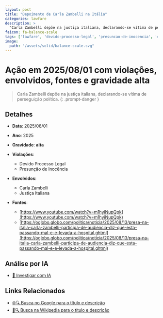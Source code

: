 ```yaml
---
layout: post
title: "Depoimento de Carla Zambelli na Itália"
categories: lawfare
description: > 
  "Carla Zambelli depõe na justiça italiana, declarando-se vítima de perseguição política."
faicon: fa-balance-scale
tags: ['lawfare', 'devido-processo-legal', 'presuncao-de-inocencia', 'carla-zambelli', 'justica-italiana', 'gravidade-alta', 'depoimento', 'perseguicao-politica', 'zambelli']
image:
  path: "/assets/solid/balance-scale.svg"
---
```


# Ação em 2025/08/01 com violações, envolvidos, fontes e gravidade alta

> Carla Zambelli depõe na justiça italiana, declarando-se vítima de perseguição política.
{: .prompt-danger }

## Detalhes
- **Data**: 2025/08/01
- **Ano**: 2025
- **Gravidade**: **alta** <i class="fas fa-balance-scale"></i>

- **Violações**:
  - Devido Processo Legal
  - Presunção de Inocência
- **Envolvidos**:
  - Carla Zambelli
  - Justiça Italiana
- **Fontes**:
  - [https://www.youtube.com/watch?v=m1hyiNupQpk](https://www.youtube.com/watch?v=m1hyiNupQpk)
  - [https://oglobo.globo.com/politica/noticia/2025/08/13/presa-na-italia-carla-zambelli-participa-de-audiencia-diz-que-esta-passando-mal-e-e-levada-a-hospital.ghtml](https://oglobo.globo.com/politica/noticia/2025/08/13/presa-na-italia-carla-zambelli-participa-de-audiencia-diz-que-esta-passando-mal-e-e-levada-a-hospital.ghtml)

## Análise por IA
- [🤖 Investigar com IA](https://www.perplexity.ai/search?q=%20Depoimento%20de%20Carla%20Zambelli%20na%20It%C3%A1lia%20Carla%20Zambelli%20dep%C3%B5e%20na%20justi%C3%A7a%20italiana%2C%20declarando-se%20v%C3%ADtima%20de%20persegui%C3%A7%C3%A3o%20pol%C3%ADtica.%20Devido%20Processo%20Legal%20Presun%C3%A7%C3%A3o%20de%20Inoc%C3%AAncia%202025%20gravidade%20alta)

## Links Relacionados
- [🌐🔍 Busca no Google para o título e descrição](https://www.google.com/search?q=%20Depoimento%20de%20Carla%20Zambelli%20na%20It%C3%A1lia%20Carla%20Zambelli%20dep%C3%B5e%20na%20justi%C3%A7a%20italiana%2C%20declarando-se%20v%C3%ADtima%20de%20persegui%C3%A7%C3%A3o%20pol%C3%ADtica.%20Devido%20Processo%20Legal%20Presun%C3%A7%C3%A3o%20de%20Inoc%C3%AAncia%202025%20gravidade%20alta)
- [📖🔍 Busca na Wikipedia para o título e descrição](https://pt.wikipedia.org/w/index.php?search=%20Depoimento%20de%20Carla%20Zambelli%20na%20It%C3%A1lia%20Carla%20Zambelli%20dep%C3%B5e%20na%20justi%C3%A7a%20italiana%2C%20declarando-se%20v%C3%ADtima%20de%20persegui%C3%A7%C3%A3o%20pol%C3%ADtica.%20Devido%20Processo%20Legal%20Presun%C3%A7%C3%A3o%20de%20Inoc%C3%AAncia%202025%20gravidade%20alta)

